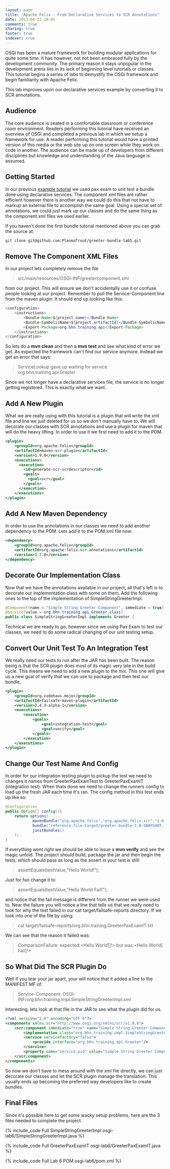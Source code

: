 ```yaml
---
layout: page
title: "Apache Felix - From Declarative Services to SCR Annotations"
date: 2013-08-22 10:01
comments: true
sharing: true
footer: true
indexer: true
---
```

OSGi has been a mature framework for building modular applications for quite some time. It has however, not not been embraced fully by the development community. The primary reason it stays unpopular in the development arena lies in its lack of beginning level tutorials or classes. This tutorial begins a series of labs to demystify the OSGi framework and begin familiarity with Apache Felix.

This lab improves upon our declarative services example by converting it to SCR annotations.

## Audience 
The core audience is seated in a comfortable classroom or conference room environment. Readers performing this tutorial have received an overview of OSGi and completed a previous lab in which we setup a framework for use. A reader performing this tutorial would have a printed version of this media or the web site up on one screen while they work on code in another. The audience can be made up of developers from different disciplines but knowledge and understanding of the Java language is assumed.

## Getting Started
In our previous [example tutorial](/labs-and-tutorials/osgi/apache-felix-pax-exam/) we used pax exam to unit test a bundle done using declarative services. The component xml files are rather efficient however there is another way we could do this that not have to markup an external file to accomplish the same goal. Using a special set of annotations, we could just mark up our classes and do the same thing as the component.xml files we used earlier.

If you haven't done the first bundle tutorial mentioned above you can grab the source at:

```bash Git Hub Quick Start https://github.com/PlasmaTrout/greeter-bundle-lab5 GitHub
git clone git@github.com:PlasmaTrout/greeter-bundle-lab5.git
```

## Remove The Component XML Files
In our project lets completely remove the file

> src/main/resources/OSGI-INF/greetercomponent.xml

from our project. This will ensure we don't accidentally use it or confuse people looking at our project. Remember to pull the Service-Component line from the maven plugin. It should end up looking like this:

```java Maven Plugin
<configuration>
	<instructions>
		<Bundle-Name>${project.name}</Bundle-Name>
		<Bundle-SymbolicName>${project.artifactId}</Bundle-SymbolicName>
		<Export-Package>org.bhn.training.api</Export-Package>
	</instructions>
</configuration>
```

So lets do a **mvn clean** and then a **mvn test** and see what kind of error we get. As expected the framework can't find our service anymore. Instead we get an error that says:

> ServiceLookup gave up waiting for service org.bhn.training.api.Greeter

Since we not longer have a declarative services file, the service is no longer getting registered. This is exactly what we want.

## Add A New Plugin
What we are really using with this tutorial is a plugin that will write the xml file and line we just deleted for us so we don't manually have to. We will decorate our classes with SCR annotations and use a plugin for maven that will do the heavy lifting. In order to use it we first need to add it to the POM.

```xml New Plugin For SCR Annotations
<plugin>
	<groupId>org.apache.felix</groupId>
	<artifactId>maven-scr-plugin</artifactId>
	<version>1.9.0</version>
	<executions>
	  <execution>
		<id>generate-scr-scrdescriptor</id>
		<goals>
		  <goal>scr</goal>
		</goals>
	  </execution>
	</executions>
</plugin>
```

## Add A New Maven Dependency
In order to use the annotations in our classes we need to add another dependency to the POM. Lets add it to the POM.xml file now:

```xml New Maven Dependency
<dependency>
	<groupId>org.apache.felix</groupId>
	<artifactId>org.apache.felix.scr.annotations</artifactId>
	<version>1.7.0</version>
</dependency>
```

## Decorate Our Implementation Class
Now that we have the annotations available in our project, all that's left is to decorate our implementation class with some on them. Add the following ones to the top of the implementation of SimpleStringGreeterImpl:

```java SCR Annotations On Our Greeter Implementation
@Component(name = "Simple String Greeter Component", immediate = true)
@Service(value = org.bhn.training.api.Greeter.class)
public class SimpleStringGreeterImpl implements Greeter {
```

Technical we are ready to go, however since we using Pax Exam to test our classes, we need to do some radical changing of our unit testing setup.

## Convert Our Unit Test To An Integration Test
We really need our tests to run after the JAR has been built. The reason being is that the SCR plugin does most of its magic very late in the build cycle. This means we need to add a new plugin to the mix. This one will give us a new goal of verify that we can use to package and then test our bundle.

```xml
<plugin>
	<groupId>org.codehaus.mojo</groupId>
	<artifactId>failsafe-maven-plugin</artifactId>
	<version>2.4.3-alpha-1</version>
	<executions>
		<execution>
			<goals>
				<goal>integration-test</goal>
				<goal>verify</goal>
			</goals>
		</execution>
	</executions>
</plugin>
```

## Change Our Test Name And Config
In order for our integration testing plugin to pickup the test we need to changes it names from GreeterPaxExamTest to GreeterPaxExamIT (integration test). When thats done we need to change the runners config to load up the fresh JAR each time it's ran. The config method in this test ends up like so:

```java New Config Method Changes
@Configuration
public Option[] config(){
	return options(
			mavenBundle("org.apache.felix","org.apache.felix.scr","1.6.2"),
			bundle("reference:file:target/greeter-bundle-1.0-SNAPSHOT.jar"),
			junitBundles()
	);
}
```

If everything went right we should be able to issue a **mvn verify** and see the magic unfold. The project should build, package the jar and then begin the tests, which should pass as long as the assert in your test is still:

> assertEquals(testValue,"Hello World!");

Just for fun change it to

> assertEquals(testValue,"Hello World Fail!");

and notice that the fail message is different from the runner we were used to. Near the failure you will notice a line that tells us that we really need to look for why the test failed in our cat target/failsafe-reports directory. If we look into one of the file by using:

> cat target/failsafe-reports/org.bhn.training.GreeterPaxExamIT.txt

We can see that the reason it failed was:

> ComparisonFailure: expected:<Hello World[]!> but was:<Hello World[ Fail]!>

## So What Did The SCR Plugin Do
Well if you tear your jar apart, your will notice that it added a line to the MANIFEST.MF of:

> Service-Component: OSGI-INF/org.bhn.training.impl.SimpleStringGreeterImpl.xml

Interesting, lets look at that file in the JAR to see what the plugin did for us.

```xml The components file
<?xml version="1.0" encoding="UTF-8"?>
<components xmlns:scr="http://www.osgi.org/xmlns/scr/v1.0.0">
    <scr:component immediate="true" name="Simple String Greeter Component">
        <implementation class="org.bhn.training.impl.SimpleStringGreeterImpl"/>
        <service servicefactory="false">
            <provide interface="org.bhn.training.api.Greeter"/>
        </service>
        <property name="service.pid" value="Simple String Greeter Component"/>
    </scr:component>
</components>
```

So now we don't have to mess around with the xml file directly, we can just decorate our classes and let the SCR plugin manage the translation. This usually ends up becoming the preferred way developers like to create bundles. 

## Final Files
Since it's possible here to get some wacky setup problems, here are the 3 files needed to complete the project.

{% include_code Full SimpleStringGreeterImpl osgi-lab6/SimpleStringGreeterImpl.java %}

{% include_code Full GreeterPaxExamIT osgi-lab6/GreeterPaxExamIT.java %}

{% include_code Full Lab 6 POM osgi-lab6/pom.xml %}



